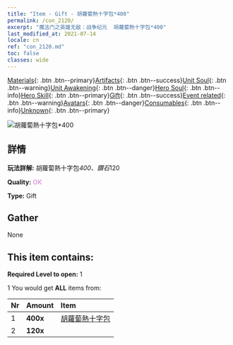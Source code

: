```yaml
---
title: "Item - Gift - 胡蘿蔔熱十字包*400"
permalink: /con_2120/
excerpt: "魔法门之英雄无敌：战争纪元  胡蘿蔔熱十字包*400"
last_modified_at: 2021-07-14
locale: cn
ref: "con_2120.md"
toc: false
classes: wide
---
```

 [Materials](/ItemsCN/){: .btn .btn--primary}[Artifacts](/ItemsCN/Artifacts/){: .btn .btn--success}[Unit Soul](/ItemsCN/UnitSoul/){: .btn .btn--warning}[Unit Awakening](/ItemsCN/UnitAwakening/){: .btn .btn--danger}[Hero Soul](/ItemsCN/HeroSoul/){: .btn .btn--info}[Hero Skill](/ItemsCN/HeroSkill/){: .btn .btn--primary}[Gift](/ItemsCN/Gift/){: .btn .btn--success}[Event related](/ItemsCN/Events/){: .btn .btn--warning}[Avatars](/ItemsCN/Avatars/){: .btn .btn--danger}[Consumables](/ItemsCN/Consumables/){: .btn .btn--info}[Unknown](/ItemsCN/Unknown/){: .btn .btn--primary}

 ![胡蘿蔔熱十字包*400](/images/t/i_907587.png)

## 詳情
 **玩法詳解:** 胡蘿蔔熱十字包*400、鑽石*120

 **Quality:** <span style="color: #DA70D6">OK</span>

 **Type:** Gift

## Gather

  None

## This item contains:

 **Required Level to open:** 1

 1 You would get **ALL** items  from:

  | Nr | Amount |     Item    |
  |:---|:-------|:------------|
  | 1 |  **400x** | [胡蘿蔔熱十字包](/cn/Items/con_2119/) |  | 
  | 2 |  **120x** | <i class="fas fa-gem"/> |  | 
